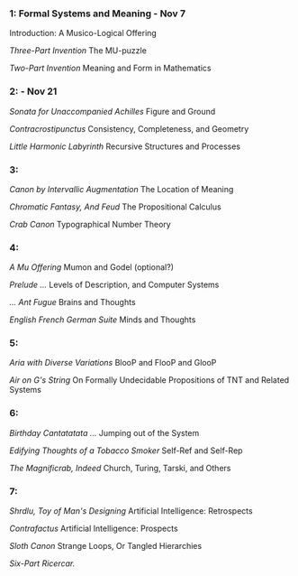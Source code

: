 ### 1: Formal Systems and Meaning - Nov 7
  Introduction: A Musico-Logical Offering

  _Three-Part Invention_
  The MU-puzzle

  _Two-Part Invention_
  Meaning and Form in Mathematics

### 2: - Nov 21
  _Sonata for Unaccompanied Achilles_
  Figure and Ground

  _Contracrostipunctus_
  Consistency, Completeness, and Geometry

  _Little Harmonic Labyrinth_
  Recursive Structures and Processes

### 3:
  _Canon by Intervallic Augmentation_
  The Location of Meaning

  _Chromatic Fantasy, And Feud_
  The Propositional Calculus

  _Crab Canon_
  Typographical Number Theory

### 4:
  _A Mu Offering_
  Mumon and Godel (optional?)

  _Prelude ..._
  Levels of Description, and Computer Systems

  _... Ant Fugue_
  Brains and Thoughts

  _English French German Suite_
  Minds and Thoughts

### 5:
  _Aria with Diverse Variations_
  BlooP and FlooP and GlooP

  _Air on G's String_
  On Formally Undecidable Propositions of TNT and Related Systems

### 6:
  _Birthday Cantatatata ..._
  Jumping out of the System

  _Edifying Thoughts of a Tobacco Smoker_
  Self-Ref and Self-Rep

  _The Magnificrab, Indeed_
  Church, Turing, Tarski, and Others

### 7:
  _Shrdlu, Toy of Man's Designing_
  Artificial Intelligence: Retrospects

  _Contrafactus_
  Artificial Intelligence: Prospects

  _Sloth Canon_
  Strange Loops, Or Tangled Hierarchies

  _Six-Part Ricercar._
